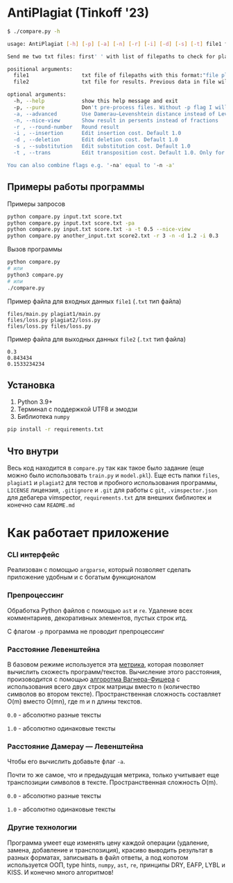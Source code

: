 # AntiPlagiat (Tinkoff '23)

```bash
$ ./compare.py -h

usage: AntiPlagiat [-h] [-p] [-a] [-n] [-r] [-i] [-d] [-s] [-t] file1 file2

Send me two txt files: first' ' with list of filepaths to check for plagiat an' ' second to save result of my work

positional arguments:
  file1                 txt file of filepaths with this format:"file plagiat_file" etc.
  file2                 txt file for results. Previous data in file will be removed ❌

optional arguments:
  -h, --help            show this help message and exit
  -p, --pure            Don't pre-process files. Without -p flag I will use my cool ast-base pre-process technologies
  -a, --advanced        Use Damerau–Levenshtein distance instead of Levenshtein distance
  -n, --nice-view       Show result in persents instead of fractions
  -r , --round-number   Round result
  -i , --insertion      Edit insertion cost. Default 1.0
  -d , --deletion       Edit deletion cost. Default 1.0
  -s , --substitution   Edit substitution cost. Default 1.0
  -t , --trans          Edit transposition cost. Default 1.0. Only for -a flag

You can also combine flags e.g. '-na' equal to '-n -a'
```
## Примеры работы программы
Примеры запросов
```sh
python compare.py input.txt score.txt
python compare.py input.txt score.txt -pa
python compare.py input.txt score.txt -a -t 0.5 --nice-view
python compare.py another_input.txt score2.txt -r 3 -n -d 1.2 -i 0.3
```
Вызов программы
```sh
python compare.py
# или
python3 compare.py
# или
./compare.py
```
Пример файла для входных данных `file1` (`.txt` тип файла)
```plain
files/main.py plagiat1/main.py
files/loss.py plagiat2/loss.py
files/loss.py files/loss.py
```
Пример файла для выходных данных `file2` (`.txt` тип файла)
```plain  
0.3
0.843434
0.1533234234
```
## Установка
1. Python 3.9+
2. Терминал с поддержкой UTF8 и эмодзи
3. Библиотека `numpy`
```sh
pip install -r requirements.txt
```
## Что внутри
Весь код находится в `compare.py` так как такое было задание (еще можно было использовать `train.py` и `model.pkl`). Еще есть папки `files`, `plagiat1` и
`plagiat2` для тестов и пробного использования программы, `LICENSE` лицензия, `.gitignore` и `.git` для работы с `git`, `.vimspector.json` для дебагера 
vimspector, `requirements.txt` для внешних библиотек и конечно сам `README.md`
# Как работает приложение
### CLI интерфейс
Реализован с помощью `argparse`, который позволяет сделать приложение удобным и с богатым функционалом
### Препроцессинг
Обработка Python файлов c помощью `ast` и `re`. Удаление всех комментариев, декоративных элементов, пустых строк итд.

С флагом `-p` программа не проводит препроцессинг
### Расстояние Левенштейна
В базовом режиме используется эта [метрика](https://en.wikipedia.org/wiki/Levenshtein_distance), которая позволяет вычислить схожесть программ/текстов.
Вычисление этого расстояния, произоводится с помощью [алгоротма Вагнера-Фишера](https://en.wikipedia.org/wiki/Wagner%E2%80%93Fischer_algorithm) 
с использования всего двух строк матрицы вместо n (количество символов во втором тексте). Пространственная сложность составляет O(m) вместо O(mn), где m и n 
длины текстов.

`0.0` - абсолютно разные тексты 

`1.0` - абсолютно одинаковые тексты
### Расстояние Дамерау — Левенштейна
Чтобы его вычислить добавьте флаг `-a`.

Почти то же самое, что и предыдущая метрика, только учитывает еще транспозиции символов в тексте.
Пространственная сложность O(m).

`0.0` - абсолютно разные тексты

`1.0` - абсолютно одинаковые тексты
### Другие технологии
Программа умеет еще изменять цену каждой операции (удаление, замена, добавление и транспозиция), красиво выводить результат в разных форматах, 
записывать в файл ответы, а под копотом используется ООП, type hints, `numpy`, `ast`, `re`, принципы DRY, EAFP, LYBL и KISS. И конечно много алгоритмов!

